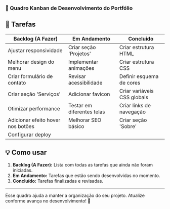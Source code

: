 ### 📌 Quadro Kanban de Desenvolvimento do Portfólio  

## 📝 Tarefas  
| **Backlog (A Fazer)**           | **Em Andamento**           | **Concluído**                 |  
|---------------------------------|---------------------------|------------------------------|  
| Ajustar responsividade          | Criar seção 'Projetos'    | Criar estrutura HTML        |  
| Melhorar design do menu         | Implementar animações     | Criar estrutura CSS         |  
| Criar formulário de contato     | Revisar acessibilidade    | Definir esquema de cores    |  
| Criar seção 'Serviços'          | Adicionar favicon         | Criar variáveis CSS globais |  
| Otimizar performance            | Testar em diferentes telas| Criar links de navegação    |  
| Adicionar efeito hover nos botões | Melhorar SEO básico     | Criar seção 'Sobre'         |  
| Configurar deploy               |                           |                             |  

## 💡 Como usar  
1. **Backlog (A Fazer):** Lista com todas as tarefas que ainda não foram iniciadas.  
2. **Em Andamento:** Tarefas que estão sendo desenvolvidas no momento.  
3. **Concluído:** Tarefas finalizadas e revisadas.  

---  
Esse quadro ajuda a manter a organização do seu projeto. Atualize conforme avança no desenvolvimento! 🚀

